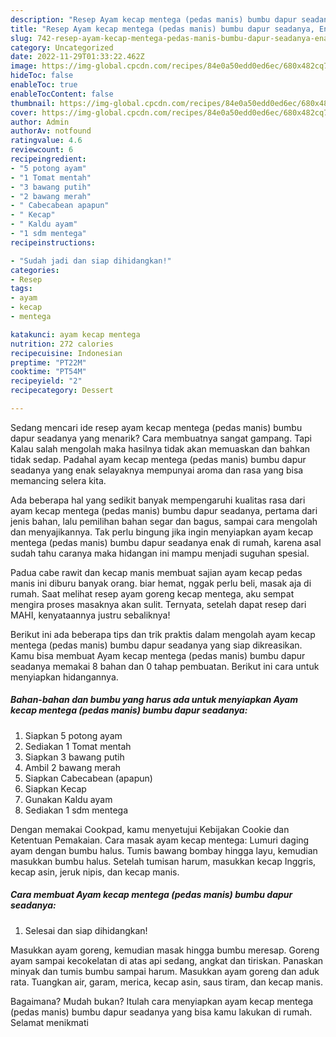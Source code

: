 ```yaml
---
description: "Resep Ayam kecap mentega (pedas manis) bumbu dapur seadanya, Enak Banget"
title: "Resep Ayam kecap mentega (pedas manis) bumbu dapur seadanya, Enak Banget"
slug: 742-resep-ayam-kecap-mentega-pedas-manis-bumbu-dapur-seadanya-enak-banget
category: Uncategorized
date: 2022-11-29T01:33:22.462Z
image: https://img-global.cpcdn.com/recipes/84e0a50edd0ed6ec/680x482cq70/ayam-kecap-mentega-pedas-manis-bumbu-dapur-seadanya-foto-resep-utama.jpg
hideToc: false
enableToc: true
enableTocContent: false
thumbnail: https://img-global.cpcdn.com/recipes/84e0a50edd0ed6ec/680x482cq70/ayam-kecap-mentega-pedas-manis-bumbu-dapur-seadanya-foto-resep-utama.jpg
cover: https://img-global.cpcdn.com/recipes/84e0a50edd0ed6ec/680x482cq70/ayam-kecap-mentega-pedas-manis-bumbu-dapur-seadanya-foto-resep-utama.jpg
author: Admin
authorAv: notfound
ratingvalue: 4.6
reviewcount: 6
recipeingredient:
- "5 potong ayam"
- "1 Tomat mentah"
- "3 bawang putih"
- "2 bawang merah"
- " Cabecabean apapun"
- " Kecap"
- " Kaldu ayam"
- "1 sdm mentega"
recipeinstructions:

- "Sudah jadi dan siap dihidangkan!"
categories:
- Resep
tags:
- ayam
- kecap
- mentega

katakunci: ayam kecap mentega 
nutrition: 272 calories
recipecuisine: Indonesian
preptime: "PT22M"
cooktime: "PT54M"
recipeyield: "2"
recipecategory: Dessert

---
```



Sedang mencari ide resep ayam kecap mentega (pedas manis) bumbu dapur seadanya yang menarik? Cara membuatnya sangat gampang. Tapi Kalau salah mengolah maka hasilnya tidak akan memuaskan dan bahkan tidak sedap. Padahal ayam kecap mentega (pedas manis) bumbu dapur seadanya yang enak selayaknya mempunyai aroma dan rasa yang bisa memancing selera kita.


Ada beberapa hal yang sedikit banyak mempengaruhi kualitas rasa dari ayam kecap mentega (pedas manis) bumbu dapur seadanya, pertama dari jenis bahan, lalu pemilihan bahan segar dan bagus, sampai cara mengolah dan menyajikannya. Tak perlu bingung jika ingin menyiapkan ayam kecap mentega (pedas manis) bumbu dapur seadanya enak di rumah, karena asal sudah tahu caranya maka hidangan ini mampu menjadi suguhan spesial.

Padua cabe rawit dan kecap manis membuat sajian ayam kecap pedas manis ini diburu banyak orang. biar hemat, nggak perlu beli, masak aja di rumah. Saat melihat resep ayam goreng kecap mentega, aku sempat mengira proses masaknya akan sulit. Ternyata, setelah dapat resep dari MAHI, kenyataannya justru sebaliknya!


Berikut ini ada beberapa tips dan trik praktis dalam mengolah ayam kecap mentega (pedas manis) bumbu dapur seadanya yang siap dikreasikan. Kamu bisa membuat Ayam kecap mentega (pedas manis) bumbu dapur seadanya memakai 8 bahan dan 0 tahap pembuatan. Berikut ini cara untuk menyiapkan hidangannya.

<!--inarticleads1-->

##### Bahan-bahan dan bumbu yang harus ada untuk menyiapkan Ayam kecap mentega (pedas manis) bumbu dapur seadanya:

1. Siapkan 5 potong ayam
1. Sediakan 1 Tomat mentah
1. Siapkan 3 bawang putih
1. Ambil 2 bawang merah
1. Siapkan  Cabecabean (apapun)
1. Siapkan  Kecap
1. Gunakan  Kaldu ayam
1. Sediakan 1 sdm mentega


Dengan memakai Cookpad, kamu menyetujui Kebijakan Cookie dan Ketentuan Pemakaian. Cara masak ayam kecap mentega: Lumuri daging ayam dengan bumbu halus. Tumis bawang bombay hingga layu, kemudian masukkan bumbu halus. Setelah tumisan harum, masukkan kecap Inggris, kecap asin, jeruk nipis, dan kecap manis. 

<!--inarticleads2-->

##### Cara membuat Ayam kecap mentega (pedas manis) bumbu dapur seadanya:


1. Selesai dan siap dihidangkan!

Masukkan ayam goreng, kemudian masak hingga bumbu meresap. Goreng ayam sampai kecokelatan di atas api sedang, angkat dan tiriskan. Panaskan minyak dan tumis bumbu sampai harum. Masukkan ayam goreng dan aduk rata. Tuangkan air, garam, merica, kecap asin, saus tiram, dan kecap manis. 

Bagaimana? Mudah bukan? Itulah cara menyiapkan ayam kecap mentega (pedas manis) bumbu dapur seadanya yang bisa kamu lakukan di rumah. Selamat menikmati
